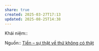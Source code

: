 ```yaml
---
share: true
created: 2025-03-27T17:13
updated: 2025-08-25T14:38
---
```

Khái niệm:: 

Nguồn:: [Tiền – sự thật về thứ không có thật](../../../%CE%9E%20Ngu%E1%BB%93n/Ti%E1%BB%81n%20%E2%80%93%20s%E1%BB%B1%20th%E1%BA%ADt%20v%E1%BB%81%20th%E1%BB%A9%20kh%C3%B4ng%20c%C3%B3%20th%E1%BA%ADt.md)
